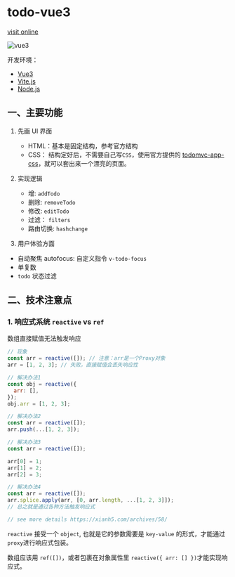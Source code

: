 # todo-vue3

[visit online](https://todo-vue3-chi.vercel.app/)

![vue3](/images/vue3.png)

开发环境：

- [Vue3](https://vue3js.cn/)
- [Vite.js](https://cn.vitejs.dev/)
- [Node.js](https://nodejs.org/en/)

## 一、主要功能

1. 先画 UI 界面

   - HTML：基本是固定结构，参考官方结构
   - CSS： 结构定好后，不需要自己写`CSS`，使用官方提供的 [todomvc-app-css](https://github.com/tastejs/todomvc-app-css#readme)，就可以套出来一个漂亮的页面。

2. 实现逻辑

   - 增: `addTodo`
   - 删除: `removeTodo`
   - 修改: `editTodo`
   - 过滤： `filters`
   - 路由切换: `hashchange`

3. 用户体验方面

- 自动聚焦 autofocus: 自定义指令 `v-todo-focus`
- 单复数
- `todo` 状态过滤

## 二、技术注意点

### 1. 响应式系统 `reactive` vs `ref`

数组直接赋值无法触发响应

```js
// 现象
const arr = reactive([]); // 注意：arr是一个Proxy对象
arr = [1, 2, 3]; // 失败，直接赋值会丢失响应性

// 解决办法1
const obj = reactive({
  arr: [],
});
obj.arr = [1, 2, 3];

// 解决办法2
const arr = reactive([]);
arr.push(...[1, 2, 3]);

// 解决办法3
const arr = reactive([]);

arr[0] = 1;
arr[1] = 2;
arr[2] = 3;

// 解决办法4
const arr = reactive([]);
arr.splice.apply(arr, [0, arr.length, ...[1, 2, 3]]);
// 总之就是通过各种方法触发响应式

// see more details https://xianh5.com/archives/58/
```

`reactive` 接受一个 `object`, 也就是它的参数需要是 `key-value` 的形式，才能通过`proxy`进行响应式包装。

数组应该用 `ref([])`，或者包裹在对象属性里 `reactive({ arr: [] })`才能实现响应式。
